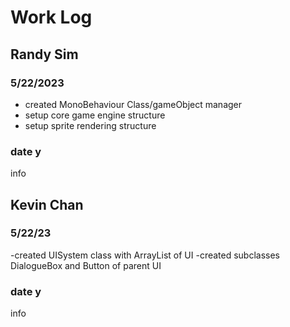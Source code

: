 # Work Log

## Randy Sim

### 5/22/2023

- created MonoBehaviour Class/gameObject manager
- setup core game engine structure
- setup sprite rendering structure

### date y

info


## Kevin Chan

### 5/22/23

-created UISystem class with ArrayList of UI
-created subclasses DialogueBox and Button of parent UI

### date y

info
